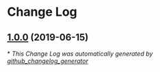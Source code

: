 # Change Log

## [1.0.0](https://github.com/antidot-framework/antidot-cli/tree/1.0.0) (2019-06-15)


\* *This Change Log was automatically generated by [github_changelog_generator](https://github.com/skywinder/Github-Changelog-Generator)*